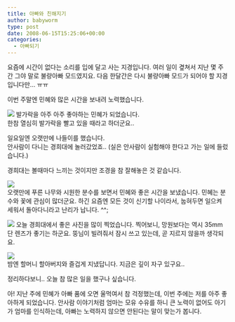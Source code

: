 ```yaml
---
title: 아빠와 친해지기
author: babyworm
type: post
date: 2008-06-15T15:25:06+00:00
categories:
  - 아빠되기
---
```

요즘에 시간이 없다는 소리를 입에 달고 사는 지경입니다. 여러 일이 곂쳐서 지난 몇 주간 그야 말로 불량아빠 모드였지요. 다음 한달간은 다시 불량아빠 모드가 되어야 할 지경입니다만… ㅠㅠ

이번 주말엔 민혜와 많은 시간을 보내려 노력했습니다. 

<img decoding="async" src="https://i0.wp.com/babyworm.net/wordpress/wp-content/uploads/1/hk43.JPG?w=625"  data-recalc-dims="1" /> 발가락을 아주 아주 좋아하는 민혜가 되었습니다.<br>
한참 열심히 발가락을 빨고 있을 때라고 하더군요..

일요일엔 오랫만에 나들이를 했습니다.<br>
안사람이 다니는 경희대에 놀러갔었죠.. (실은 안사람이 실험해야 한다고 가는 일에 들렀습니다.)

경희대는 볼때마다 느끼는 것이지만 조경을 참 잘해놓은 것 같습니다. 

<img decoding="async" src="https://i0.wp.com/babyworm.net/wordpress/wp-content/uploads/1/jk38.JPG?w=625"  data-recalc-dims="1" /><br>
오랫만에 푸른 나무와 시원한 분수를 보면서 민혜와 좋은 시간을 보냈습니다. 민혜는 분수와 꽃에 관심이 많더군요. 하긴 요즘엔 모든 것이 신기할 나이라서, 눕혀두면 일으켜 세워서 돌아다니라고 난리가 납니다. ^^;

<img decoding="async" src="https://i0.wp.com/babyworm.net/wordpress/wp-content/uploads/1/jk43.JPG?w=625"  data-recalc-dims="1" /> 오늘 경희대에서 좋은 사진을 많이 찍었습니다. 찍어보니, 망원보다는 역시 35mm 단 렌즈가 좋기는 하군요. 뚱님이 빌려줘서 잠시 쓰고 있는데, 곧 지르지 않을까 생각되요. 

<img decoding="async" src="https://i0.wp.com/babyworm.net/wordpress/wp-content/uploads/1/hk42.JPG?w=400" class="aligncenter" data-recalc-dims="1" /><br>
밤엔 할머니 할아버지와 즐겁게 지냈답니다. 지금은 깊이 자구 있구요..

정리하다보니.. 오늘 참 많은 일을 했구나 싶습니다. 

아! 지난 주에 민혜가 아빠 품에 오면 울먹여서 참 걱정했는데, 이번 주에는 저를 아주 좋아하게 되었습니다. 안사람 이야기처럼 엄마는 모유 수유를 하니 큰 노력이 없어도 아기가 엄마를 인식하는데, 아빠는 노력하지 않으면 안된다는 말이 맞는가 봅니다.
